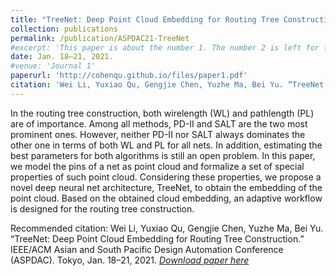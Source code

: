 ```yaml
---
title: "TreeNet: Deep Point Cloud Embedding for Routing Tree Construction"
collection: publications
permalink: /publication/ASPDAC21-TreeNet
#excerpt: 'This paper is about the number 1. The number 2 is left for future work.'
date: Jan. 18–21, 2021.
#venue: 'Journal 1'
paperurl: 'http://cohenqu.github.io/files/paper1.pdf'
citation: 'Wei Li, Yuxiao Qu, Gengjie Chen, Yuzhe Ma, Bei Yu. “TreeNet: Deep Point Cloud Embedding for Routing Tree Construction.” </i>IEEE/ACM Asian and South Pacific Design Automation Conference (ASPDAC)</i>. Tokyo, Jan. 18–21, 2021.'
---
```

In the routing tree construction, both wirelength (WL) and pathlength (PL) are of importance. Among all methods, PD-II and SALT are the two most prominent ones. However, neither PD-II nor SALT always dominates the other one in terms of both WL and PL for all nets. In addition, estimating the best parameters for both algorithms is still an open problem. In this paper, we model the pins of a net as point cloud and formalize a set of special properties of such point cloud. Considering these properties, we propose a novel deep neural net architecture, TreeNet, to obtain the embedding of the point cloud. Based on the obtained cloud embedding, an adaptive workflow is designed for the routing tree construction.


Recommended citation: Wei Li, Yuxiao Qu, Gengjie Chen, Yuzhe Ma, Bei Yu. “TreeNet: Deep Point Cloud Embedding for Routing Tree Construction.” </i>IEEE/ACM Asian and South Pacific Design Automation Conference (ASPDAC)</i>. Tokyo, Jan. 18–21, 2021.
*[Download paper here](https://cohenqu.github.io/files/ASPDAC21-TreeNet.pdf)*